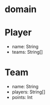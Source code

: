 # domain

# Player
- name: String
- teams: String[]

# Team
- name: String
- players: String[]
- points: Int